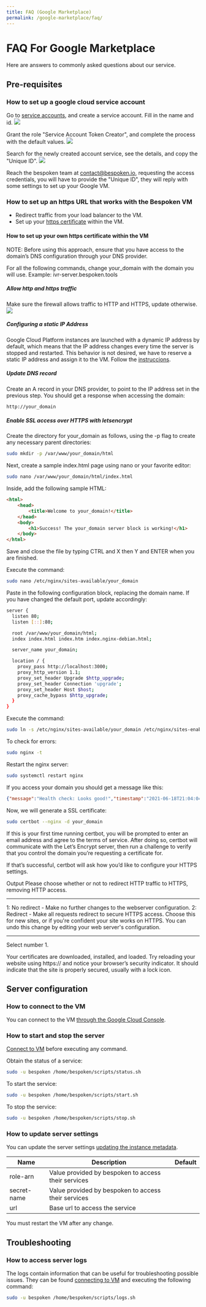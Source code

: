 ```yaml
---
title: FAQ (Google Marketplace)
permalink: /google-marketplace/faq/
---
```


# FAQ For Google Marketplace
Here are answers to commonly asked questions about our service.

## Pre-requisites

### How to set up a google cloud service account

Go to [service accounts](https://console.cloud.google.com/iam-admin/serviceaccounts), and create a service account.
Fill in the name and id.
[<img src="./assets/google-marketplace-create-service-account-1.png">](./assets/google-marketplace-create-service-account-1.png)

Grant the role "Service Account Token Creator", and complete the process with the default values.
[<img src="./assets/google-marketplace-create-service-account-2.png">](./assets/google-marketplace-create-service-account-2.png)

Search for the newly created account service, see the details, and copy the "Unique ID".
[<img src="./assets/google-marketplace-create-service-account-3.png">](./assets/google-marketplace-create-service-account-3.png)

Reach the bespoken team at <contact@bespoken.io>, requesting the access credentials, you will have to provide the "Unique ID", they will reply with some settings to set up your Google VM.

### How to set up an https URL that works with the Bespoken VM

- Redirect traffic from your load balancer to the VM.
- Set up your [https certificate](#how-to-set-up-your-own-https-certificate-within-the-vm) within the VM.

#### How to set up your own https certificate within the VM
NOTE: Before using this approach, ensure that you have access to the domain’s DNS configuration through your DNS provider.

For all the following commands, change your_domain with the domain you will use. Example: ivr-server.bespoken.tools

##### Allow http and https traffic
Make sure the firewall allows traffic to HTTP and HTTPS, update otherwise.
[<img src="./assets/google-marketplace-firewall.png">](./assets/google-marketplace-firewall.png)

##### Configuring a static IP Address
Google Cloud Platform instances are launched with a dynamic IP address by default, which means that the IP address changes every time the server is stopped and restarted. This behavior is not desired, we have to reserve a static IP address and assign it to the VM. Follow the [instruccions](https://cloud.google.com/compute/docs/ip-addresses/reserve-static-external-ip-address).

##### Update DNS record
Create an A record in your DNS provider, to point to the IP address set in the previous step. You should get a response when accessing the domain:
```bash
http://your_domain
```

##### Enable SSL access over HTTPS with letsencrypt

Create the directory for your_domain as follows, using the -p flag to create any necessary parent directories:
```bash
sudo mkdir -p /var/www/your_domain/html
```

Next, create a sample index.html page using nano or your favorite editor:
```bash
sudo nano /var/www/your_domain/html/index.html
```

Inside, add the following sample HTML:
```html
<html>
    <head>
        <title>Welcome to your_domain!</title>
    </head>
    <body>
        <h1>Success! The your_domain server block is working!</h1>
    </body>
</html>
```
Save and close the file by typing CTRL and X then Y and ENTER when you are finished.

Execute the command:
```bash
sudo nano /etc/nginx/sites-available/your_domain
```

Paste in the following configuration block, replacing the domain name. If you have changed the default port, update accordingly:
```bash
server {
  listen 80;
  listen [::]:80;

  root /var/www/your_domain/html;
  index index.html index.htm index.nginx-debian.html;

  server_name your_domain;

  location / {
    proxy_pass http://localhost:3000;
    proxy_http_version 1.1;
    proxy_set_header Upgrade $http_upgrade;
    proxy_set_header Connection 'upgrade';
    proxy_set_header Host $host;
    proxy_cache_bypass $http_upgrade;
  }
}
```

Execute the command:
```bash
sudo ln -s /etc/nginx/sites-available/your_domain /etc/nginx/sites-enabled/
```

To check for errors:
```bash
sudo nginx -t
```

Restart the nginx server:
```bash
sudo systemctl restart nginx
```

If you access your domain you should get a message like this:
```json
{"message":"Health check: Looks good!","timestamp":"2021-06-18T21:04:04.683Z"}
```

Now, we will generate a SSL certificate:
```bash
sudo certbot --nginx -d your_domain
```

If this is your first time running certbot, you will be prompted to enter an email address and agree to the terms of service. After doing so, certbot will communicate with the Let’s Encrypt server, then run a challenge to verify that you control the domain you’re requesting a certificate for.

If that’s successful, certbot will ask how you’d like to configure your HTTPS settings.

Output
Please choose whether or not to redirect HTTP traffic to HTTPS, removing HTTP access.
- - - - - - - - - - - - - - - - - - - - - - - - - - - - - - - - - - - - - - - -
1: No redirect - Make no further changes to the webserver configuration.
2: Redirect - Make all requests redirect to secure HTTPS access. Choose this for
new sites, or if you're confident your site works on HTTPS. You can undo this
change by editing your web server's configuration.
- - - - - - - - - - - - - - - - - - - - - - - - - - - - - - - - - - - - - - - -
Select number 1.

Your certificates are downloaded, installed, and loaded. Try reloading your website using https:// and notice your browser’s security indicator. It should indicate that the site is properly secured, usually with a lock icon.

## Server configuration

### How to connect to the VM
You can connect to the VM [through the Google Cloud Console](https://cloud.google.com/compute/docs/instances/connecting-to-instance#connecting_to_vms).

### How to start and stop the server

[Connect to VM](#how-to-connect-to-the-vm) before executing any command.

Obtain the status of a service:
```bash
sudo -u bespoken /home/bespoken/scripts/status.sh
```

To start the service:
```bash
sudo -u bespoken /home/bespoken/scripts/start.sh
```

To stop the service:
```bash
sudo -u bespoken /home/bespoken/scripts/stop.sh
```

### How to update server settings

You can update the server settings [updating the instance metadata](https://cloud.google.com/compute/docs/metadata/setting-custom-metadata#update_metadata).

|Name|Description|Default|
|--- |--- |--- |
|role-arn|Value provided by bespoken to access their services||
|secret-name|Value provided by bespoken to access their services||
|url|Base url to access the service||

You must restart the VM after any change.


## Troubleshooting
### How to access server logs
The logs contain information that can be useful for troubleshooting possible issues. They can be found [connecting to VM](#how-to-connect-to-the-vm) and executing the following command:

```bash
sudo -u bespoken /home/bespoken/scripts/logs.sh
```
